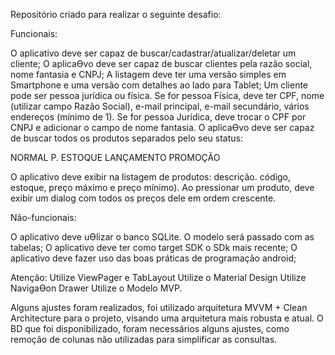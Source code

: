 Repositório criado para realizar o seguinte desafio:

Funcionais:

O aplicativo deve ser capaz de buscar/cadastrar/atualizar/deletar um cliente;
O aplicaƟvo deve ser capaz de buscar clientes pela razão social, nome fantasia e CNPJ;
A listagem deve ter uma versão simples em Smartphone e uma versão com detalhes ao lado para Tablet;
Um cliente pode ser pessoa jurídica ou física. Se for pessoa Física, deve ter CPF, nome (utilizar campo Razão Social), e-mail principal, e-mail secundário, vários endereços (mínimo de 1). Se for pessoa Jurídica, deve trocar o CPF por CNPJ e adicionar o campo de nome fantasia.
O aplicaƟvo deve ser capaz de buscar todos os produtos separados pelo seu status:

 NORMAL
 P. ESTOQUE
 LANÇAMENTO
 PROMOÇÃO
 
O aplicativo deve exibir na listagem de produtos: descrição. código, estoque, preço máximo e preço mínimo).
Ao pressionar um produto, deve exibir um dialog com todos os preços dele em ordem crescente.

Não-funcionais:

O aplicativo deve uƟlizar o banco SQLite. O modelo será passado com as tabelas;
O aplicativo deve ter como target SDK o SDk mais recente;
O aplicativo deve fazer uso das boas práticas de programação android;

Atenção:
Utilize ViewPager e TabLayout
Utilize o Material Design
Utilize NavigaƟon Drawer
Utilize o Modelo MVP.

Alguns ajustes foram realizados, foi utilizado arquitetura MVVM + Clean Architecture para o projeto, visando uma arquitetura mais robusta e atual. O BD que foi disponibilizado, foram necessários alguns ajustes, como remoção de colunas não utilizadas para simplificar as consultas.
